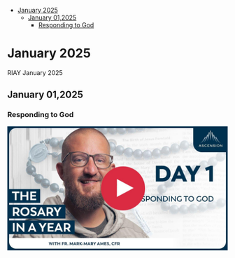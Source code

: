 <!-- toc -->

- [January 2025](#january-2025)
  * [January 01,2025](#january-012025)
    + [Responding to God](#responding-to-god)

<!-- tocstop -->

# January 2025

RIAY January 2025

## January 01,2025 ##

### Responding to God ###

[![Responding to God](https://raw.githubusercontent.com/linusjf/RIAY/main/January/jpgs/Day001.jpg)](https://youtu.be/PesisPSBosg "Responding to God")
